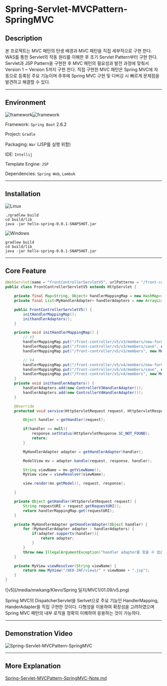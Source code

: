 # Spring-Servlet-MVCPattern-SpringMVC



## Description

본 프로젝트는 MVC 패턴의 탄생 배경과 MVC 패턴을 직접 세부적으로 구현 한다. WAS를 통한 Servlet의 작동 원리를 이해한 후 초기 Servlet Pattern부터 구현 한다. Servlet과 JSP Pattern을 구현한 후 MVC 패턴의 필요성과 발전 과정에 맞춰서 Version 1 ~ Version 5까지 구현 한다. 직접 구현한 MVC 패턴은 Spring MVC에 자동으로 등록된 주요 기능이며  추후에 Spring MVC 구현 및 디버깅 시 빠르게 문제점을 발견하고 해결할 수 있다.



------



## Environment

<img alt="framework" src ="https://img.shields.io/badge/Framework-SpringBoot-green"/><img alt="framework" src ="https://img.shields.io/badge/Language-java-b07219"/> 

Framework: `Spring Boot` 2.6.2

Project: `Gradle`

Packaging: `War` (JSP를 실행 위함)

IDE: `Intellij`

Template Engine: `JSP`

Dependencies: `Spring Web`, `Lombok`



------



## Installation



![Linux](https://img.shields.io/badge/Linux-FCC624?style=for-the-badge&logo=linux&logoColor=black) 

```
./gradlew build
cd build/lib
java -jar hello-spring-0.0.1-SNAPSHOT.jar
```



![Windows](https://img.shields.io/badge/Windows-0078D6?style=for-the-badge&logo=windows&logoColor=white) 

```
gradlew build
cd build/lib
java -jar hello-spring-0.0.1-SNAPSHOT.jar
```



------



## Core Feature



```java
@WebServlet(name = "frontControllerServletV5", urlPatterns = "/front-controller/v5/*")
public class FrontControllerServletV5 extends HttpServlet {

    private final Map<String, Object> handlerMappingMap = new HashMap<>();
    private final List<MyHandlerAdapter> handlerAdapters = new ArrayList<>();

    public FrontControllerServletV5() {
        initHandlerMappingMap();
        inithandlerAdapters();
    }

    private void initHandlerMappingMap() {
        // V3
        handlerMappingMap.put("/front-controller/v5/v3/members/new-form", new MemberFormControllerV3());
        handlerMappingMap.put("/front-controller/v5/v3/members/save", new MemberSaveControllerV3());
        handlerMappingMap.put("/front-controller/v5/v3/members", new MemberListControllerV3());

        // V4
        handlerMappingMap.put("/front-controller/v5/v4/members/new-form", new MemberFormControllerV4());
        handlerMappingMap.put("/front-controller/v5/v4/members/save", new MemberSaveControllerV4());
        handlerMappingMap.put("/front-controller/v5/v4/members", new MemberListControllerV4());
    }
    private void inithandlerAdapters() {
        handlerAdapters.add(new ControllerV3HandlerAdapter());
        handlerAdapters.add(new ControllerV4HandlerAdapter());
    }

    @Override
    protected void service(HttpServletRequest request, HttpServletResponse response) throws ServletException, IOException {

        Object handler = getHandler(request);

        if(handler == null){
            response.setStatus(HttpServletResponse.SC_NOT_FOUND);
            return;
        }

        MyHandlerAdapter adapter = getHandlerAdapter(handler);

        ModelView mv = adapter.handle(request, response, handler);

        String viewName = mv.getViewName();
        MyView view = viewResolver(viewName);

        view.render(mv.getModel(), request, response);

    }

    private Object getHandler(HttpServletRequest request) {
        String requestURI = request.getRequestURI();
        return handlerMappingMap.get(requestURI);
    }

    private MyHandlerAdapter getHandlerAdapter(Object handler) {
        for (MyHandlerAdapter adapter : handlerAdapters) {
            if(adapter.supports(handler)){
                return adapter;
            }
        }
        throw new IllegalArgumentException("handler adapter를 찾을 수 없습니다. handler=" + handler);
    }

    private MyView viewResolver(String viewName) {
        return new MyView("/WEB-INF/views/" + viewName + ".jsp");
    }
}
```

![v5](/media/mwkang/Klevv/Spring 일지/MVC1/01.09/v5.png)

Spring MVC의 DispatcherServlet을 Serlvet으로 주요 기능인 HandlerMapping, HanderAdapter을 직접 구현한 것이다. 다형성을 이용하여 확장성을 고려하였으며 Spring MVC 패턴의 내부 로직을 정확히 이해하여 응용하는 것이 가능하다.



------



## Demonstration Video



![Spring-Servlet-MVCPattern-SpringMVC](https://user-images.githubusercontent.com/79822924/151713665-9c982d58-45cf-45fe-8498-e7683f2282c4.gif)




------



## More Explanation



[Spring-Servlet-MVCPattern-SpringMVC-Note.md](https://github.com/mwkangit/Spring-Servlet-MVCPattern-SpringMVC/blob/master/Spring-Servlet-MVCPattern-SpringMVC-Note.md)
